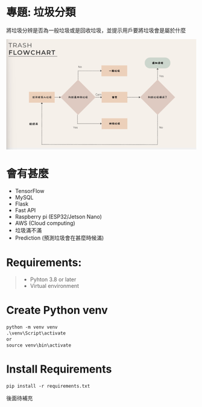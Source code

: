 # 專題: 垃圾分類
將垃圾分辨是否為一般垃圾或是回收垃圾，並提示用戶要將垃圾會是屬於什麼

![image](img\image.png)

# 會有甚麼
* TensorFlow
* MySQL
* Flask
* Fast API
* Raspberry pi (ESP32/Jetson Nano)
* AWS (Cloud computing)
* 垃圾滿不滿
* Prediction (預測垃圾會在甚麼時候滿)

# Requirements:
>* Pyhton 3.8 or later
>* Virtual environment

# Create Python venv
```
python -m venv venv
.\venv\Script\activate
or
source venv\bin\activate
```

# Install Requirements
```
pip install -r requirements.txt
```
後面待補充

